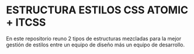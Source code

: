 # ESTRUCTURA ESTILOS CSS ATOMIC + ITCSS

En este repositorio reuno 2 tipos de estructuras mezcladas para la mejor gestión de estilos entre un equipo de diseño más un equipo de desarrollo.

